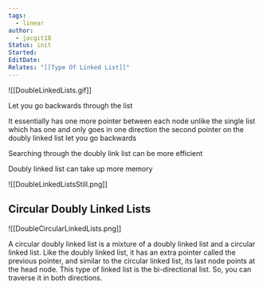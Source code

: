 ```yaml
---
tags:
  - linear
author:
  - jacgit18
Status: init
Started: 
EditDate: 
Relates: "[[Type Of Linked List]]"
---
```

![[DoubleLinkedLists.gif]]

Let you go backwards through the list  
  
It essentially has one more pointer between each node unlike the single list which has one and only goes in one direction the second pointer on the doubly linked list let you go backwards  
  
Searching through the doubly link list can be more efficient  
  
Doubly linked list can take up more memory

![[DoubleLinkedListsStill.png]]


## Circular Doubly Linked Lists 
![[DoubleCircularLinkedLists.png]]



A circular doubly linked list is a mixture of a doubly linked list and a circular linked list. Like the doubly linked list, it has an extra pointer called the previous pointer, and similar to the circular linked list, its last node points at the head node. This type of linked list is the bi-directional list. So, you can traverse it in both directions.